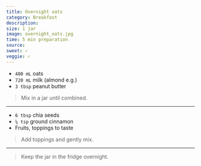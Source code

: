 ```yaml
---
title: Overnight oats
category: Breakfast
description:
size: 1 jar
image: overnight_oats.jpg
time: 5 min preparation
source:
sweet: ✓
veggie: ✓
---
```


* `480 mL`  oats
* `720 mL`  milk (almond e.g.)
* `3 tbsp`  peanut butter

> Mix in a jar until combined.

---

* `6 tbsp`  chia seeds
* `¼ tsp` ground cinnamon
* Fruits, toppings to taste

> Add toppings and gently mix.

---

> Keep the jar in the fridge overnight.